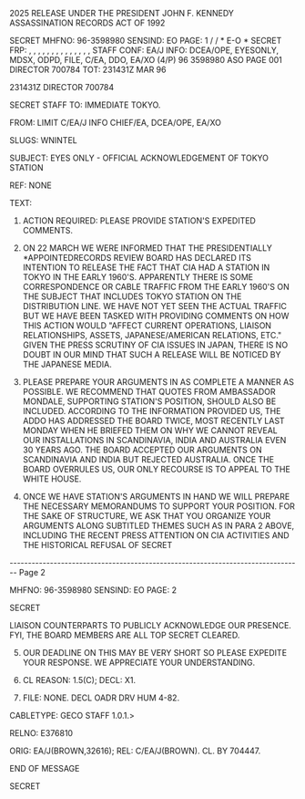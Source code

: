 2025 RELEASE UNDER THE PRESIDENT JOHN F. KENNEDY ASSASSINATION RECORDS ACT OF 1992

SECRET
MHFNO: 96-3598980 SENSIND: EO PAGE: 1
/ / * E-O *
SECRET FRP: , , , , , , , , , , , , , , STAFF
CONF: EA/J INFO: DCEA/OPE, EYESONLY, MDSX, ODPD, FILE, C/EA,
DDO, EA/XO (4/P)
96 3598980 ASO PAGE 001 DIRECTOR 700784
TOT: 231431Z MAR 96

231431Z DIRECTOR 700784

SECRET
STAFF
TO: IMMEDIATE TOKYO.

FROM: LIMIT C/EA/J INFO CHIEF/EA, DCEA/OPE, EA/XO

SLUGS: WNINTEL

SUBJECT: EYES ONLY - OFFICIAL ACKNOWLEDGEMENT OF TOKYO STATION

REF: NONE

TEXT:

1. ACTION REQUIRED: PLEASE PROVIDE STATION'S EXPEDITED COMMENTS.

2. ON 22 MARCH WE WERE INFORMED THAT THE PRESIDENTIALLY *APPOINTED<JFK ASSASSINATION>RECORDS REVIEW BOARD HAS DECLARED ITS INTENTION TO RELEASE THE FACT THAT CIA HAD A STATION IN TOKYO IN THE EARLY 1960'S. APPARENTLY THERE IS SOME CORRESPONDENCE OR CABLE TRAFFIC FROM THE EARLY 1960'S ON THE SUBJECT THAT INCLUDES TOKYO STATION ON THE DISTRIBUTION LINE. WE HAVE NOT YET SEEN THE ACTUAL TRAFFIC BUT WE HAVE BEEN TASKED WITH PROVIDING COMMENTS ON HOW THIS ACTION WOULD "AFFECT CURRENT OPERATIONS, LIAISON RELATIONSHIPS, ASSETS, JAPANESE/AMERICAN RELATIONS, ETC." GIVEN THE PRESS SCRUTINY OF CIA ISSUES IN JAPAN, THERE IS NO DOUBT IN OUR MIND THAT SUCH A RELEASE WILL BE NOTICED BY THE JAPANESE MEDIA.

3. PLEASE PREPARE YOUR ARGUMENTS IN AS COMPLETE A MANNER AS POSSIBLE. WE RECOMMEND THAT QUOTES FROM AMBASSADOR MONDALE, SUPPORTING STATION'S POSITION, SHOULD ALSO BE INCLUDED. ACCORDING TO THE INFORMATION PROVIDED US, THE ADDO HAS ADDRESSED THE BOARD TWICE, MOST RECENTLY LAST MONDAY WHEN HE BRIEFED THEM ON WHY WE CANNOT REVEAL OUR INSTALLATIONS IN SCANDINAVIA, INDIA AND AUSTRALIA EVEN 30 YEARS AGO. THE BOARD ACCEPTED OUR ARGUMENTS ON SCANDINAVIA AND INDIA BUT REJECTED AUSTRALIA. ONCE THE BOARD OVERRULES US, OUR ONLY RECOURSE IS TO APPEAL TO THE WHITE HOUSE.

4. ONCE WE HAVE STATION'S ARGUMENTS IN HAND WE WILL PREPARE THE NECESSARY MEMORANDUMS TO SUPPORT YOUR POSITION. FOR THE SAKE OF STRUCTURE, WE ASK THAT YOU ORGANIZE YOUR ARGUMENTS ALONG SUBTITLED THEMES SUCH AS IN PARA 2 ABOVE, INCLUDING THE RECENT PRESS ATTENTION ON CIA ACTIVITIES AND THE HISTORICAL REFUSAL OF
   SECRET


-------------------------------------------------------------------------------- Page 2

MHFNO: 96-3598980 SENSIND: EO PAGE: 2

SECRET

LIAISON COUNTERPARTS TO PUBLICLY ACKNOWLEDGE OUR PRESENCE. FYI, THE BOARD MEMBERS ARE ALL TOP SECRET CLEARED.

5. OUR DEADLINE ON THIS MAY BE VERY SHORT SO PLEASE EXPEDITE YOUR RESPONSE. WE APPRECIATE YOUR UNDERSTANDING.

6. CL REASON: 1.5(C); DECL: X1.

7. FILE: NONE. DECL OADR DRV HUM 4-82.

CABLETYPE: GECO STAFF 1.0.1.>

RELNO: E376810

ORIG: EA/J(BROWN,32616); REL: C/EA/J(BROWN). CL. BY 704447.

END OF MESSAGE

SECRET
